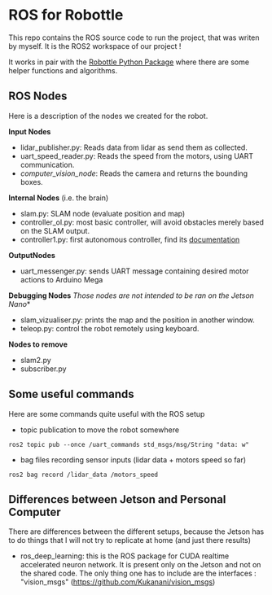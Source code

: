 # ROS for Robottle

This repo contains the ROS source code to run the project, that was writen by myself. It is the ROS2 workspace of our project !

It works in pair with the [Robottle Python Package](https://github.com/arthurBricq/robottle_python_packages) where there are some helper functions and algorithms. 

## ROS Nodes

Here is a description of the nodes we created for the robot. 

**Input Nodes**
- lidar_publisher.py: Reads data from lidar as send them as collected.
- uart_speed_reader.py: Reads the speed from the motors, using UART communication. 
- *computer_vision_node*: Reads the camera and returns the bounding boxes.

**Internal Nodes** (i.e. the brain)
- slam.py: SLAM node (evaluate position and map)
- controller_ol.py: most basic controller, will avoid obstacles merely based on the SLAM output.
- controller1.py: first autonomous controller, find its [documentation](doc/controller1.md)

**OutputNodes**
- uart_messenger.py: sends UART message containing desired motor actions to Arduino Mega

**Debugging Nodes**
*Those nodes are not intended to be ran on the Jetson Nano**
- slam_vizualiser.py: prints the map and the position in another window.
- teleop.py: control the robot remotely using keyboard.

**Nodes to remove**
- slam2.py
- subscriber.py




## Some useful commands 

Here are some commands quite useful with the ROS setup

- topic publication to move the robot somewhere

`ros2 topic pub --once /uart_commands std_msgs/msg/String "data: w"`

- bag files recording sensor inputs (lidar data + motors speed so far)

`ros2 bag record /lidar_data /motors_speed`


## Differences between Jetson and Personal Computer

There are differences between the different setups, because the Jetson has to do things that I will not try to replicate at home (and just there results)

- ros_deep_learning: this is the ROS package for CUDA realtime accelerated neuron network. It is present only on the Jetson and not on the shared code. The only thing one has to include are the interfaces : "vision_msgs" (https://github.com/Kukanani/vision_msgs)
